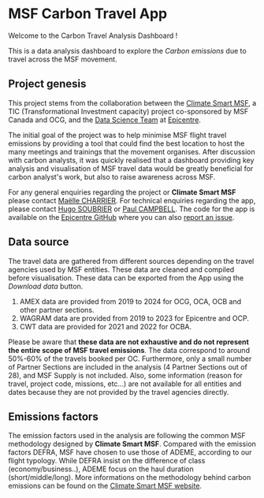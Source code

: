 # MSF Carbon Travel App

Welcome to the Carbon Travel Analysis Dashboard ! 

This is a data analysis dashboard to explore the *Carbon emissions* due to travel across the MSF movement.

## Project genesis

This project stems from the collaboration between the [Climate Smart MSF](https://msfintl.sharepoint.com/:u:/r/sites/ClimateSmartMSF/SitePages/Main-Page.aspx?csf=1&web=1&e=8t2nc5), a TIC (Transformational Investment capacity) project co-sponsored by MSF Canada and OCG, and the [Data Science Team](https://epicentre-msf.github.io/gallery/) at [Epicentre](https://epicentre.msf.org/). 

The initial goal of the project was to help minimise MSF flight travel emissions by providing a tool that could find the best location to host the many meetings and trainings that the movement organises. After discussion with carbon analysts, it was quickly realised that a dashboard providing key analysis and visualisation of MSF travel data would be greatly beneficial for carbon analyst's work, but also to raise awareness across MSF.

For any general enquiries regarding the project or **Climate Smart MSF** please contact [Maëlle CHARRIER](mailto:Maelle.CHARRIER@geneva.msf.org). For technical enquiries regarding the app, please contact [Hugo SOUBRIER](mailto:hugo.soubrier@epicentre.msf.org) or [Paul CAMPBELL](mailto:paul.campbell@epicentre.msf.org). The code for the app is available on the [Epicentre GitHub](https://github.com/epicentre-msf/climate-msf-dashboard) where you can also [report an issue](https://github.com/epicentre-msf/climate-msf-dashboard/issues).

## Data source

The travel data are gathered from different sources depending on the travel agencies used by MSF entities. These data are cleaned and compiled before visualisation. These data can be exported from the App using the *Download data* button.

1. AMEX data are provided from 2019 to 2024 for OCG, OCA, OCB and other partner sections. 
2. WAGRAM data are provided from 2019 to 2023 for Epicentre and OCP.
3. CWT data are provided for 2021 and 2022 for OCBA. 

Please be aware that **these data are not exhaustive and do not represent the entire scope of MSF travel emissions**. The data correspond to around 50%-60% of the travels booked per OC. Furthermore, only a small number of Partner Sections are included in the analysis (4 Partner Sections out of 28), and MSF Supply is not included. Also, some information (reason for travel, project code, missions, etc...) are not available for all entities and dates because they are not provided by the travel agencies directly. 

## Emissions factors

The emission factors used in the analysis are following the common MSF methodology designed by **Climate Smart MSF**. Compared with the emission factors DEFRA, MSF have chosen to use those of ADEME, according to our flight typology. While DEFRA insist on the difference of class (economy/business..), ADEME focus on the haul duration (short/middle/long). More informations on the methodology behind carbon emissions can be found on the [Climate Smart MSF website](https://msfintl.sharepoint.com/:u:/r/sites/ClimateSmartMSF/SitePages/Main-Page.aspx?csf=1&web=1&e=8t2nc5).

<script>
    // Select the specific div by its ID (or another selector)
    let div = document.getElementById('about-card');

    // Find all <a> elements inside that div
    let links = div.querySelectorAll('a');

    // Loop through each link and add the target="_blank" attribute
    links.forEach(link => {
        link.setAttribute('target', '_blank');
    });
</script>